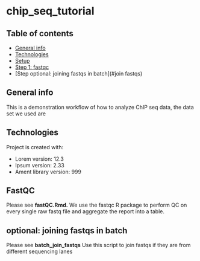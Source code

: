 # chip_seq_tutorial


## Table of contents
* [General info](#general-info)
* [Technologies](#technologies)
* [Setup](#setup)
* [Step 1: fastqc](#fastqc)
* [Step optional: joining fastqs in batch](#join fastqs)

## General info
This is a demonstration workflow of how to analyze ChIP seq data, the data set we used are
	
## Technologies
Project is created with:
* Lorem version: 12.3
* Ipsum version: 2.33
* Ament library version: 999

## FastQC
Please see **fastQC.Rmd.**
We use the fastqc R package to perform QC on every single raw fastq file and aggregate the report into a table.

## optional: joining fastqs in batch
Please see **batch_join_fastqs**
Use this script to join fastqs if they are from different sequencing lanes
